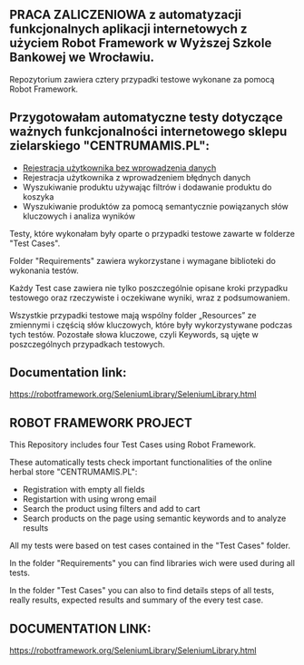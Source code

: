 ## PRACA ZALICZENIOWA z automatyzacji funkcjonalnych aplikacji internetowych z użyciem Robot Framework w Wyższej Szkole Bankowej we Wrocławiu.

Repozytorium zawiera cztery przypadki testowe wykonane za pomocą Robot Framework. 

## Przygotowałam automatyczne testy dotyczące ważnych funkcjonalności internetowego sklepu zielarskiego "CENTRUMAMIS.PL":

* [Rejestracja użytkownika bez wprowadzenia danych](#Rejestracja-użytkownika-bez-wprowadzenia-danych)
* Rejestracja użytkownika z wprowadzeniem błędnych danych
* Wyszukiwanie produktu używając filtrów i dodawanie produktu do koszyka
* Wyszukiwanie produktów za pomocą semantycznie powiązanych słów kluczowych i analiza wyników

Testy, które wykonałam były oparte o przypadki testowe zawarte w folderze "Test Cases".

Folder "Requirements" zawiera wykorzystane i wymagane biblioteki do wykonania testów.

Każdy Test case zawiera nie tylko poszczególnie opisane kroki przypadku testowego oraz rzeczywiste i oczekiwane wyniki, wraz z podsumowaniem.

Wszystkie przypadki testowe mają wspólny folder „Resources” ze zmiennymi i częścią słów kluczowych, które były wykorzystywane podczas tych testów.  Pozostałe słowa kluczowe, czyli Keywords, są ujęte w poszczególnych przypadkach testowych. 

## Documentation link:

https://robotframework.org/SeleniumLibrary/SeleniumLibrary.html


## ROBOT FRAMEWORK PROJECT

This Repository includes four Test Cases using Robot Framework. 

These automatically tests check important functionalities of the online herbal store "CENTRUMAMIS.PL":

* Registration with empty all fields
* Registartion with using wrong email
* Search the product using filters and add to cart
* Search products on the page using semantic keywords and to analyze results

All my tests were based on test cases contained in the "Test Cases" folder.

In the folder "Requirements" you can find libraries wich were used during all tests.

In the folder "Test Cases" you can also to find details steps of all tests, really results, expected results and summary of the every test case.

## DOCUMENTATION LINK:

https://robotframework.org/SeleniumLibrary/SeleniumLibrary.html
